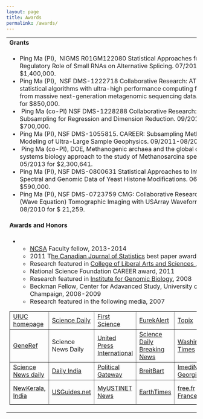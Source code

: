 ```yaml
---
layout: page
title: Awards
permalink: /awards/
---
```

<table border="0" width="574" cellspacing="0" cellpadding="2"><tbody><tr><td width="570"><strong>Grants</strong></td></tr><tr><td><ul><li>Ping Ma (PI),&nbsp; NIGMS R01GM122080 Statistical Approaches for Deciphering the Regulatory Role of Small RNAs on Alternative Splicing. 07/2016-06/2020 for $1,400,000.</li><li>Ping Ma (PI),&nbsp; NSF DMS-1222718 Collaborative Research: ATD: Integrated statistical algorithms with ultra-high performance computing for discovering SNPs from massive next-generation metagenomic sequencing data. 09/2012-08/2016 for $850,000.</li><li>&nbsp;Ping Ma (co-PI) NSF DMS-1228288 Collaborative Research: Leverage Subsampling for Regression and Dimension Reduction. 09/2012-0/8/2015 for $700,000.</li><li>Ping Ma (PI), NSF DMS-1055815. CAREER: Subsampling Methods in Statistical Modeling of Ultra-Large Sample Geophysics. 09/2011-08/2016 for $400,000.</li><li>&nbsp;Ping Ma (co-PI), DOE, Methanogenic archaea and the global carbon cycle: a systems biology approach to the study of Methanosarcina species. 06/2010-05/2013 for $2,300,641.</li><li>Ping Ma (PI), NSF DMS-0800631 Statistical Approaches to Integration of Mass Spectral and Genomic Data of Yeast Histone Modifications. 06/2008-05/2012 for $590,000.</li><li>Ping Ma (PI), NSF DMS-0723759 CMG: Collaborative Research: Multi-Scale (Wave Equation) Tomographic Imaging with USArray Waveform Data. 09/2007-08/2010 for $ 21,259.</li></ul></td></tr><tr><td width="570"><strong>Awards and Honors</strong></td></tr><tr><td><ul><li><ul><li><a href="http://www.ncsa.illinois.edu/about/fellows_awardees/subsampling_methods_in_modeling_of_big_data_in_geosciences">NCSA</a> Faculty fellow, 2013-2014</li><li>2011 T<a href="http://www.ssc.ca/en/award-winners">he Canadian Journal of Statistics</a> best paper award, 2012</li><li>Research featured in&nbsp;<a href="http://www.las.uiuc.edu/news/2011/data/">College of Liberal Arts and Sciences </a>, 2011</li><li>National Science Foundation CAREER award, 2011</li><li>Research featured in&nbsp;<a href="http://www.igb.illinois.edu/news/bioinformatics.html">Institute for Genomic Biology</a>, 2008</li><li>Beckman Fellow, Center for Adavanced Study, University of Illinois at Urbana-Champaign, 2008-2009</li><li>Research featured in the following media, 2007</li></ul></li></ul><table border="1" width="507"><tbody><tr><td width="189"><a href="http://www.news.uiuc.edu/news/07/0523approach.html">UIUC homepage</a></td><td width="151"><a href="http://www.sciencedaily.com/releases/2007/05/070523153056.htm">Science Daily</a></td><td width="223"><a href="http://www.firstscience.com/home/news/breaking-news-all-topics/in-new-statistical-approach-data-decide-model_29788.html">First Science</a></td><td width="157"><a href="http://www.eurekalert.org/pub_releases/2007-05/uoia-ins052307.php">EurekAlert</a></td><td width="199"><a href="http://www.topix.net/science/mathematics/2007/05/in-new-statistical-approach-data-decide-model">Topix</a></td><td width="130"><a href="http://www.omniomix.com/inthenews.php?id=77771">Omniomix</a></td></tr><tr><td><a href="http://www.generef.com/newsstory.html?pid=39775">GeneRef</a></td><td><a>Science News Daily</a></td><td><a href="http://www.upi.com/NewsTrack/Science/2007/05/29/datadriven_computational_method_created/8823/">United Press International</a></td><td><a href="http://www.sciencedaily.com/upi/index.php?feed=Science&amp;article=UPI-1-20070529-10495000-bc-us-computation.xml">Science Daily Breaking News</a></td><td><a href="http://www.washtimes.com/upi/20070529-104139-8823">Washington Times</a></td><td><a href="http://www.physorg.com/news99672091.html">PhysOrg</a></td></tr><tr><td><a href="http://www.sciencenewsdaily.org/story-99672091.html">Science News daily</a></td><td><a href="http://www.dailyindia.com/show/145103.php/Data-driven-computational-method-created">Daily India</a></td><td><a href="http://www.politicalgateway.com/news/read/82306">Political Gateway</a></td><td><a href="http://www.breitbart.com/article.php?id=upiUPI-20070529-104139-8823R&amp;show_article=1">BreitBart</a></td><td><a href="http://www.imedinews.ge/en/news_read/42425">ImediNews, Georgia</a></td><td><a href="http://www.postchronicle.com/news/science/article_21283421.shtml">The Post Chronicle</a></td></tr><tr><td height="64"><a href="http://www.newkerala.com/news.php?action=fullnews&amp;id=33649">NewKerala, India</a></td><td><a href="http://www.usguides.net/my.info/view/n=230092/ntop=7">USGuides.net</a></td><td><a href="http://news.usti.net/home/news/cn/?/tw.top/2/wed/ab/Uus-computation.RHx5_HyT.html">MyUSTINET News</a></td><td><a href="http://www.earthtimes.org/articles/show/67283.html">EarthTimes</a></td><td><a href="http://mmdl.free.fr/blog-n/?p=101035">free.fr France</a></td><td><a href="http://it.moldova.org/stiri/eng/50059/">Moldova.org</a></td></tr></tbody></table></td></tr></tbody></table>
